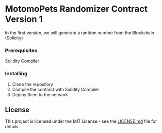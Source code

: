 # MotomoPets Randomizer Contract Version 1

In the first version, we will generate a random number from the Blockchain (Solidity)


### Prerequisites

Solidity Compiler


### Installing

1) Clone the repository
2) Compile the contract with Solidity Compiler
3) Deploy them to the network 

## License

This project is licensed under the MIT License - see the [LICENSE.md](LICENSE.md) file for details

